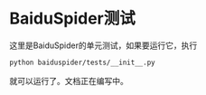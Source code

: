 # BaiduSpider测试

这里是BaiduSpider的单元测试，如果要运行它，执行

```bash
python baiduspider/tests/__init__.py
```

就可以运行了。文档正在编写中。
